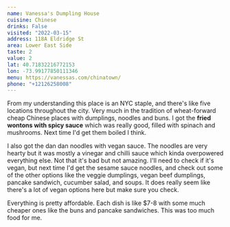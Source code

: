 ```yaml
---
name: Vanessa's Dumpling House
cuisine: Chinese
drinks: False
visited: "2022-03-15"
address: 118A Eldridge St
area: Lower East Side
taste: 2
value: 2
lat: 40.71832216772153
lon: -73.99177850111346
menu: https://vanessas.com/chinatown/
phone: "+12126258008"
---
```


From my understanding this place is an NYC staple, and there's like five locations throughout the city. Very much in the tradition of wheat-forward cheap Chinese places with dumplings, noodles and buns. I got the **fried wontons with spicy sauce** which was really good, filled with spinach and mushrooms. Next time I'd get them boiled I think. 

I also got the dan dan noodles with vegan sauce. The noodles are very hearty but it was mostly a vinegar and chilli sauce which kinda overpowered everything else. Not that it's bad but not amazing. I'll need to check if it's vegan, but next time I'd get the sesame sauce noodles, and check out some of the other options like the veggie dumplings, vegan beef dumplings, pancake sandwich, cucumber salad, and soups. It does really seem like there's a lot of vegan options here but make sure you check.

Everything is pretty affordable. Each dish is like $7-8 with some much cheaper ones like the buns and pancake sandwiches. This was too much food for me.
